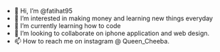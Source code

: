 - 👋 Hi, I’m @fatihat95
- 👀 I’m interested in making money and learning new things everyday 
- 🌱 I’m currently learning how to code 
- 💞️ I’m looking to collaborate on iphone application and web design.
- 📫 How to reach me on instagram @ Queen_Cheeba.

<!---
fatihat95/fatihat95 is a ✨ special ✨ repository because its `README.md` (this file) appears on your GitHub profile.
You can click the Preview link to take a look at your changes.
--->
